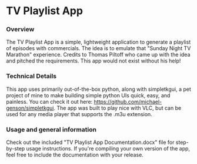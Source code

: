 # TV Playlist App

### Overview
The TV Playlist App is a simple, lightweight application to generate a playlist of episodes with commercials. The idea is to emulate that "Sunday Night TV Marathon" experience.
Credits to Thomas Piltoff who came up with the idea and pitched the requirements. This app would not exist without his help!

### Technical Details
This app uses primarily out-of-the-box python, along with simpletkgui, a pet project of mine to make building simple python UIs quick, easy, and painless. You can check it out here: https://github.com/michael-genson/simpletkgui. The app was built to play nice with VLC, but can be used for any media player that supports the .m3u extension.

### Usage and general information
Check out the included "TV Playlist App Documentation.docx" file for step-by-step usage instructions. If you're compiling your own version of the app, feel free to include the documentation with your release.